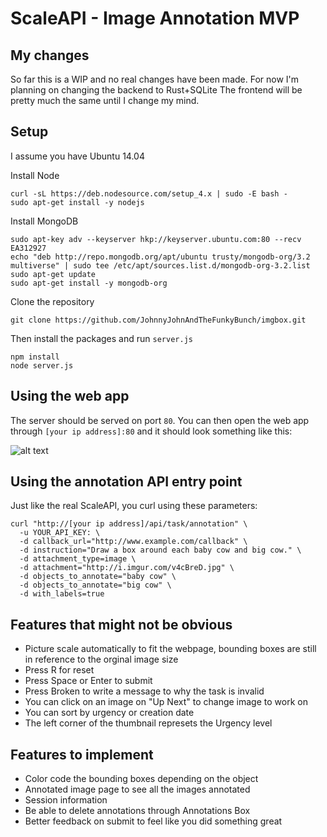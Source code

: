 # ScaleAPI - Image Annotation MVP

## My changes
So far this is a WIP and no real changes have been made.
For now I'm planning on changing the backend to Rust+SQLite
The frontend will be pretty much the same until I change my mind.

## Setup

I assume you have Ubuntu 14.04

Install Node
```
curl -sL https://deb.nodesource.com/setup_4.x | sudo -E bash -
sudo apt-get install -y nodejs
```

Install MongoDB
```
sudo apt-key adv --keyserver hkp://keyserver.ubuntu.com:80 --recv EA312927
echo "deb http://repo.mongodb.org/apt/ubuntu trusty/mongodb-org/3.2 multiverse" | sudo tee /etc/apt/sources.list.d/mongodb-org-3.2.list
sudo apt-get update
sudo apt-get install -y mongodb-org

```

Clone the repository
```
git clone https://github.com/JohnnyJohnAndTheFunkyBunch/imgbox.git
```
Then install the packages and run `server.js`

```
npm install
node server.js
```

## Using the web app
The server should be served on port `80`. You can then open the web app through `[your ip address]:80` and it should look something like this:

![alt text](Doc/image1.png)

## Using the annotation API entry point
Just like the real ScaleAPI, you curl using these parameters:
```
curl "http://[your ip address]/api/task/annotation" \
  -u YOUR_API_KEY: \
  -d callback_url="http://www.example.com/callback" \
  -d instruction="Draw a box around each baby cow and big cow." \
  -d attachment_type=image \
  -d attachment="http://i.imgur.com/v4cBreD.jpg" \
  -d objects_to_annotate="baby cow" \
  -d objects_to_annotate="big cow" \
  -d with_labels=true
```

## Features that might not be obvious
* Picture scale automatically to fit the webpage, bounding boxes are still in reference to the orginal image size
* Press R for reset
* Press Space or Enter to submit
* Press Broken to write a message to why the task is invalid
* You can click on an image on "Up Next" to change image to work on
* You can sort by urgency or creation date
* The left corner of the thumbnail represets the Urgency level

## Features to implement
* Color code the bounding boxes depending on the object
* Annotated image page to see all the images annotated
* Session information
* Be able to delete annotations through Annotations Box
* Better feedback on submit to feel like you did something great
